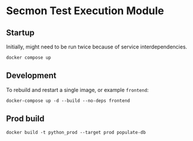 # Secmon Test Execution Module

## Startup
Initially, might need to be run twice because of service interdependencies. 
```
docker compose up
```

## Development
To rebuild and restart a single image, or example `frontend`:
```
docker-compose up -d --build --no-deps frontend
```

## Prod build
```
docker build -t python_prod --target prod populate-db
```
